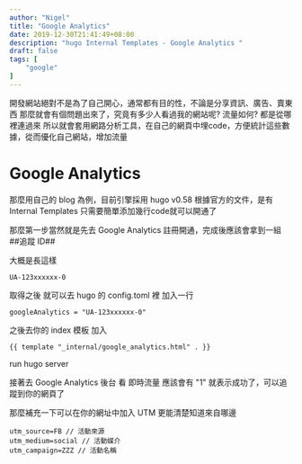 ```yaml
---
author: "Nigel"
title: "Google Analytics"
date: 2019-12-30T21:41:49+08:00
description: "hugo Internal Templates - Google Analytics "
draft: false
tags: [
	"google"
]
---
```

開發網站絕對不是為了自己開心，通常都有目的性，不論是分享資訊、廣告、賣東西
那麼就會有個問題出來了，究竟有多少人看過我的網站呢? 流量如何? 都是從哪裡連過來
所以就會套用網路分析工具，在自己的網頁中埋code，方便統計這些數據，從而優化自己網站，增加流量

# Google Analytics

那麼用自己的 blog 為例，目前引擎採用 hugo v0.58
根據官方的文件，是有 Internal Templates 只需要簡單添加幾行code就可以開通了

那麼第一步當然就是先去 Google Analytics 註冊開通，完成後應該會拿到一組 ##追蹤 ID## 

大概是長這樣

	UA-123xxxxxx-0

取得之後 就可以去 hugo 的 config.toml 裡 加入一行

	googleAnalytics = "UA-123xxxxxx-0" 

之後去你的 index 模板 加入

	{{ template "_internal/google_analytics.html" . }}


run hugo server

接著去 Google Analytics 後台 看 即時流量 應該會有 "1" 就表示成功了，可以追蹤到你的網頁了


那麼補充一下可以在你的網址中加入 UTM 更能清楚知道來自哪邊

	utm_source=FB // 活動來源
	utm_medium=social // 活動媒介
	utm_campaign=ZZZ // 活動名稱

